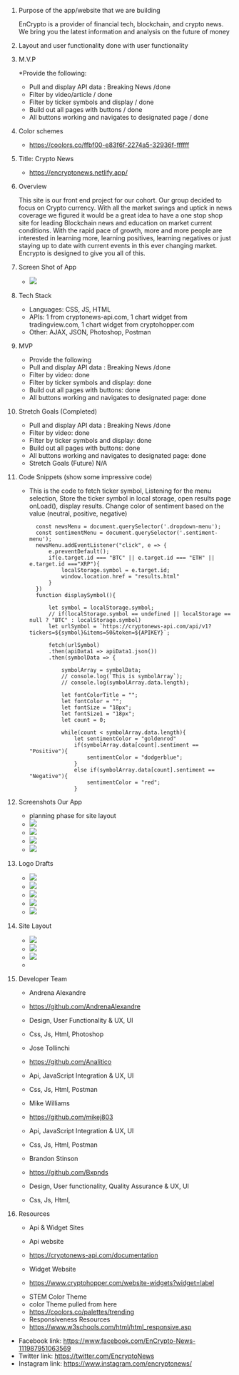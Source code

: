 1. Purpose of the app/website that we are building

    EnCrypto is a provider of financial tech, blockchain, and crypto news. We bring you the latest information and analysis on the future of money


2. Layout and user functionality 
    done with user functionality

3. M.V.P

    *Provide the following:
    - Pull and display API data : Breaking News /done 
    - Filter by video/article / done 
    - Filter by ticker symbols and display / done 
    - Build out all pages with buttons /  done  
    - All buttons working and navigates to designated page / done 



4. Color schemes 

    - https://coolors.co/ffbf00-e83f6f-2274a5-32936f-ffffff

5. Title: Crypto News

    - https://encryptonews.netlify.app/

6. Overview

    This site is our front end project for our cohort. Our group decided to focus on Crypto currency. With all the market swings and uptick in news coverage we figured it would be a great idea to have a one stop shop site for leading Blockchain news and education on market current conditions. With the rapid pace of growth, more and more people are interested in learning more, learning positives, learning negatives or just staying up to date with current events in this ever changing market. Encrypto is designed to give you all of this. 

7. Screen Shot of App
    * ![](./images/lastshot.jpg)


8. Tech Stack
    * Languages: CSS, JS, HTML
    * APIs: 1 from cryptonews-api.com, 1 chart widget from tradingview.com, 1 chart widget from cryptohopper.com
    * Other: AJAX, JSON, Photoshop, Postman  

9. MVP
    * Provide the following
    - Pull and display API data : Breaking News /done 
    - Filter by video:  done 
    - Filter by ticker symbols and display: done 
    - Build out all pages with buttons: done  
    - All buttons working and navigates to designated page: done 
    
    

10. Stretch Goals (Completed)
    - Pull and display API data : Breaking News /done 
    - Filter by video:  done 
    - Filter by ticker symbols and display: done 
    - Build out all pages with buttons: done  
    - All buttons working and navigates to designated page: done 

    * Stretch Goals (Future)
    N/A

11. Code Snippets (show some impressive code)
    * This is the code to fetch ticker symbol, Listening for the menu selection, Store the ticker symbol in local storage, open results page onLoad(), display results. Change color of sentiment based on the value (neutral, positive, negative)


            const newsMenu = document.querySelector('.dropdown-menu');
            const sentimentMenu = document.querySelector('.sentiment-menu');
            newsMenu.addEventListener("click", e => {
                e.preventDefault();
                if(e.target.id === "BTC" || e.target.id === "ETH" || e.target.id ==="XRP"){
                    localStorage.symbol = e.target.id; 
                    window.location.href = "results.html"
                }
            })
            function displaySymbol(){

                let symbol = localStorage.symbol;
                // if(localStorage.symbol == undefined || localStorage == null ? "BTC" : localStorage.symbol)
                let urlSymbol = `https://cryptonews-api.com/api/v1?tickers=${symbol}&items=50&token=${APIKEY}`;

                fetch(urlSymbol)
                .then(apiData1 => apiData1.json())
                .then(symbolData => {

                    symbolArray = symbolData;
                    // console.log(`This is symbolArray`);
                    // console.log(symbolArray.data.length);

                    let fontColorTitle = "";
                    let fontColor = "";
                    let fontSize = "18px";
                    let fontSize1 = "18px";
                    let count = 0;

                    while(count < symbolArray.data.length){
                        let sentimentColor = "goldenrod"
                        if(symbolArray.data[count].sentiment == "Positive"){
                            sentimentColor = "dodgerblue";
                        }
                        else if(symbolArray.data[count].sentiment == "Negative"){
                            sentimentColor = "red";
                        }

12. Screenshots Our App

    *  planning phase for site layout 
    * ![](./images/abstractbackground.jpg)
    * ![](./images/bg.jpg)
    * ![](./images/blackwhitedots.jpeg)
    * ![](./images/finalbg.jpg)

13. Logo Drafts

    * ![](./images/goat.jpg)
    * ![](./images/goatBG1.jpg)
    * ![](./images/goatjpg.jpg)
    * ![](./images/goatlogo.jpg)
    * ![](./images/mygoat.jpg)

14. Site Layout 

    * ![](./images/firstdraft.jpg)
    * ![](./images/seconddraft.jpg)
    * ![](./images/finaldraft.jpg)
    * 


15. Developer Team
    * Andrena Alexandre
    * https://github.com/AndrenaAlexandre
    * Design, User Functionality & UX, UI
    * Css, Js, Html, Photoshop
    
    * Jose Tollinchi
    * https://github.com/AnaIitico
    * Api, JavaScript Integration & UX, UI
    * Css, Js, Html, Postman
    
    * Mike Williams
    * https://github.com/mikej803
    * Api, JavaScript Integration & UX, UI
    * Css, Js, Html, Postman
    
    * Brandon Stinson
    * https://github.com/Bxpnds
    * Design, User functionality, Quality Assurance & UX, UI
    * Css, Js, Html,

16. Resources

    * Api & Widget Sites
    - Api website
    - https://cryptonews-api.com/documentation

    - Widget Website
    - https://www.cryptohopper.com/website-widgets?widget=label

    * STEM Color Theme
    - color Theme pulled from here 
    - https://coolors.co/palettes/trending
    
    * Responsiveness Resources
    - https://www.w3schools.com/html/html_responsive.asp

- Facebook link: https://www.facebook.com/EnCrypto-News-111987951063569
- Twitter link: https://twitter.com/EncryptoNews
- Instagram link: https://www.instagram.com/encryptonews/
